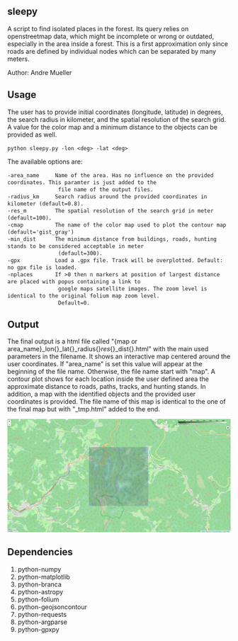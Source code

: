 sleepy
------

A script to find isolated places in the forest. Its query relies on openstreetmap data, which might be incomplete
or wrong or outdated, especially in the area inside a forest. This is a first approximation only since roads are defined
by individual nodes which can be separated by many meters.

Author: Andre Mueller

Usage
-----

The user has to provide initial coordinates (longitude, latitude) in degrees, the search radius in kilometer, and the 
spatial resolution of the search grid. A value for the color map and a minimum distance to the objects can be provided
as well.

```
python sleepy.py -lon <deg> -lat <deg>
```

The available options are:

    -area_name     Name of the area. Has no influence on the provided coordinates. This paramter is just added to the 
                    file name of the output files.
    -radius_km     Search radius around the provided coordinates in kilometer (default=0.8).
    -res_m         The spatial resolution of the search grid in meter (default=100).
    -cmap          The name of the color map used to plot the contour map (default='gist_gray')
    -min_dist      The minimum distance from buildings, roads, hunting stands to be considered acceptable in meter 
                    (default=300).
    -gpx           Load a .gpx file. Track will be overplotted. Default: no gpx file is loaded.
    -nplaces       If >0 then n markers at position of largest distance are placed with popus containing a link to 
                    google maps satellite images. The zoom level is identical to the original folium map zoom level.
                    Default=0.


Output
------

The final output is a html file called "{map or area_name}_lon{}_lat{}_radius{}_res_{}_dist{}.html" with the main used 
parameters in the filename. It shows an interactive map centered around the user
coordinates. If "area_name" is set this value will appear at the beginning of the file name. Otherwise, the file name start 
with "map". A contour plot shows for each location inside the user defined area the approximate distance to roads, 
paths, tracks, and hunting stands. In addition, a map with the identified objects and the provided user coordinates is 
provided. The file name of this map is identical to the one of the final map but with "_tmp.html" added to the end.

![Example output](https://github.com/amuellerastro/sleepy/blob/main/example.png?raw=true)


Dependencies
------------

   1. python-numpy
   1. python-matplotlib
   1. python-branca
   1. python-astropy
   1. python-folium
   1. python-geojsoncontour
   1. python-requests
   1. python-argparse
   1. python-gpxpy
